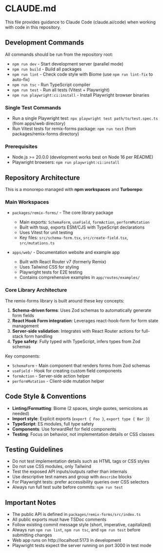 # CLAUDE.md

This file provides guidance to Claude Code (claude.ai/code) when working with code in this repository.

## Development Commands

All commands should be run from the repository root:

- `npm run dev` - Start development server (parallel mode)
- `npm run build` - Build all packages
- `npm run lint` - Check code style with Biome (use `npm run lint-fix` to auto-fix)
- `npm run tsc` - Run TypeScript compiler
- `npm run test` - Run all tests (Vitest + Playwright)
- `npm run playwright:ci:install` - Install Playwright browser binaries

### Single Test Commands

- Run a single Playwright test: `npx playwright test path/to/test.spec.ts` (from apps/web directory)
- Run Vitest tests for remix-forms package: `npm run test` (from packages/remix-forms directory)

### Prerequisites

- Node.js >= 20.0.0 (development works best on Node 16 per README)
- Playwright browsers: `npm run playwright:ci:install`

## Repository Architecture

This is a monorepo managed with **npm workspaces** and **Turborepo**:

### Main Workspaces

- `packages/remix-forms/` - The core library package
  - Main exports: `SchemaForm`, `useField`, `formAction`, `performMutation`
  - Built with tsup, exports ESM/CJS with TypeScript declarations
  - Uses Vitest for unit testing
  - Key files: `src/schema-form.tsx`, `src/create-field.tsx`, `src/mutations.ts`

- `apps/web/` - Documentation website and example app
  - Built with React Router v7 (formerly Remix)
  - Uses Tailwind CSS for styling
  - Playwright tests for E2E testing
  - Contains comprehensive examples in `app/routes/examples/`

### Core Library Architecture

The remix-forms library is built around these key concepts:

1. **Schema-driven forms**: Uses Zod schemas to automatically generate form fields
2. **React Hook Form integration**: Leverages react-hook-form for form state management
3. **Server-side validation**: Integrates with React Router actions for full-stack form handling
4. **Type safety**: Fully typed with TypeScript, infers types from Zod schemas

Key components:
- `SchemaForm` - Main component that renders forms from Zod schemas
- `useField` - Hook for creating custom field components
- `formAction` - Server-side action helper
- `performMutation` - Client-side mutation helper

## Code Style & Conventions

- **Linting/Formatting**: Biome (2 spaces, single quotes, semicolons as needed)
- **Import style**: Explicit exports (`export { Foo }`, `export type { Bar }`)
- **TypeScript**: ES modules, full type safety
- **Components**: Use forwardRef for field components
- **Testing**: Focus on behavior, not implementation details or CSS classes

## Testing Guidelines

- Do not test implementation details such as HTML tags or CSS styles
- Do not use CSS modules, only Tailwind
- Test the exposed API inputs/outputs rather than internals
- Use descriptive test names and group with `describe` blocks
- For Playwright tests: prefer accessibility queries over CSS selectors
- Always run full test suite before commits: `npm run test`

## Important Notes

- The public API is defined in `packages/remix-forms/src/index.ts`
- All public exports must have TSDoc comments
- Follow existing commit message style (short, imperative, capitalized)
- Always run `npm run lint`, `npm run tsc`, and `npm run test` before submitting changes
- Web app runs on http://localhost:5173 in development
- Playwright tests expect the server running on port 3000 in test mode